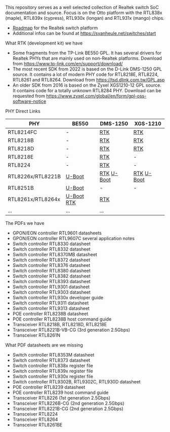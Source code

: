 This repository serves as a well selected collection of Realtek switch SoC documentation and source. Focus is on the Otto platform with the RTL838x (maple), RTL839x (cypress), RTL930x (longan) and RTL931x (mango) chips. 

- [Roadmap](/datasheets/Roadmap.pdf) for the Realtek switch platform
- Additional infos can be found at https://svanheule.net/switches/start

What RTK (development kit) we have

- Some fragments from the TP-Link BE550 GPL. It has several drivers for Realtek PHYs that are mainly used on non-Realtek platforms. Download from https://www.tp-link.com/en/support/download/
- The most recent SDK from 2022 is based on the D-Link DMS-1250 GPL source. It contains a lot of modern PHY code for RTL8218E, RTL8224, RTL8261 and RTL8264. Download from https://tsd.dlink.com.tw/GPL.asp
- An older SDK from 2016 is based on the Zyxel XGS1210-12 GPL source. It contains code for a totally unknown RTL8284 PHY. Download can be requested from https://www.zyxel.com/global/en/form/gpl-oss-software-notice

PHY Direct Links

PHY | BE550 | DMS-1250 | XGS-1210
--- | --- | --- | --- 
RTL8214FC | - | [RTK](/sources/rtk-dms1250/src/hal/phy)  | [RTK](/sources/rtk-xgs1210/src/hal/phy)
RTL8218B | - | [RTK](/sources/rtk-dms1250/src/hal/phy)  | [RTK](/sources/rtk-xgs1210/src/hal/phy)
RTL8218D | - | [RTK](/sources/rtk-dms1250/src/hal/phy)  | [RTK](/sources/rtk-xgs1210/src/hal/phy)
RTL8218E | - | [RTK](/sources/rtk-dms1250/src/hal/phy)  | -
RTL8224 | - | [RTK](/sources/rtk-dms1250/src/hal/phy)  | -
RTL8226x/RTL8221B | [U-Boot](/sources/uboot-be550/drivers/net/rtl8221b) | [RTK](/sources/rtk-dms1250/src/hal/phy) [U-Boot](/sources/uboot-xgs1210/board/Realtek/switch/sdk/src/hal/phy) | [RTK](/sources/rtk-xgs1210/src/hal/phy) [U-Boot](/sources/uboot-xgs1210/board/Realtek/switch/sdk/src/hal/phy)
RTL8251B | [U-Boot](/sources/uboot-be550/drivers/net/rtl8251b) | - | -
RTL8261x/RTL8264x | [U-Boot](/sources/uboot-be550/drivers/net/ipq_common) [RTK](/sources/rtk-be550/src/hal/phy) | [RTK](/sources/rtk-dms1250/src/hal/phy) | 
... | ... | ...


The PDFs we have

- GPON/EON controller RTL9601 datasheets
- GPON/EON controller RTL9607C several application notes  
- Switch controller RTL8330 datasheet
- Switch controller RTL8332 datasheet
- Switch controller RTL8370MB datasheet
- Switch controller RTL8372 datasheet
- Switch controller RTL8376 datasheet
- Switch controller RTL8380 datasheet
- Switch controller RTL8382 datasheet
- Switch controller RTL8393 datasheet
- Switch controller RTL9301 datasheet
- Switch controller RTL9303 datasheet
- Switch controller RTL930x developer guide 
- Switch controller RTL9311 datasheet 
- Switch controller RTL9313 datasheet
- POE controller RTL8238B datasheet
- POE controller RTL8238B host command guide
- Transceiver RTL8218B, RTL8218D, RTL8218E
- Transceiver RTL8221B-VB-CG (3rd generation 2.5Gbps)
- Transceiver RTL8261N

What PDF datasheets are we missing

- Switch controller RTL8353M datasheet
- Switch controller RTL8373 datasheet
- Switch controller RTL838x register file
- Switch controller RTL839x register file
- Switch controller RTL930x register file
- Switch controller RTL9302B, RTL9302C, RTL930D datasheet
- POE controller RTL8239 datasheet
- POE controller RTL8239 host command guide
- Transceiver RTL8226 (1st generation 2.5Gbps)
- Transceiver RTL8226B-CG (2nd generation 2.5Gbps)
- Transceiver RTL8221B-CG (2nd generation 2.5Gbps)
- Transceiver RTL8224
- Transceiver RTL8264
- Transceiver RTL8261BE
